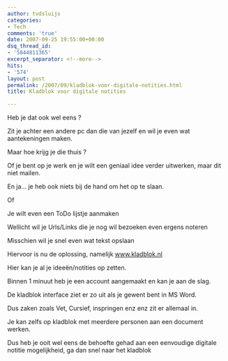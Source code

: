 ```yaml
---
author: tvdsluijs
categories:
- Tech
comments: 'true'
date: 2007-09-25 19:55:00+00:00
dsq_thread_id:
- '5844811365'
excerpt_separator: <!--more-->
hits:
- '574'
layout: post
permalink: /2007/09/kladblok-voor-digitale-notities.html
title: Kladblok voor digitale notities

---
```

Heb je dat ook wel eens ?

Zit je achter een andere pc dan die van jezelf en wil je even wat aantekeningen maken.

Maar hoe krijg je die thuis ?

Of je bent op je werk en je wilt een geniaal idee verder uitwerken, maar dit niet mailen.

En ja… je heb ook niets bij de hand om het op te slaan.

Of

Je wilt even een ToDo lijstje aanmaken

Wellicht wil je Urls/Links die je nog wil bezoeken even ergens noteren

Misschien wil je snel even wat tekst opslaan

Hiervoor is nu de oplossing, namelijk www.kladblok.nl 

Hier kan je al je ideeën/notities op zetten.

Binnen 1 minuut heb je een account aangemaakt en kan je aan de slag.

De kladblok interface ziet er zo uit als je gewent bent in MS Word.

Dus zaken zoals Vet, Cursief, inspringen enz enz zit er allemaal in.

Je kan zelfs op kladblok met meerdere personen aan een document werken.

Dus heb je ooit wel eens de behoefte gehad aan een eenvoudige digitale notitie mogelijkheid, ga dan snel naar het kladblok